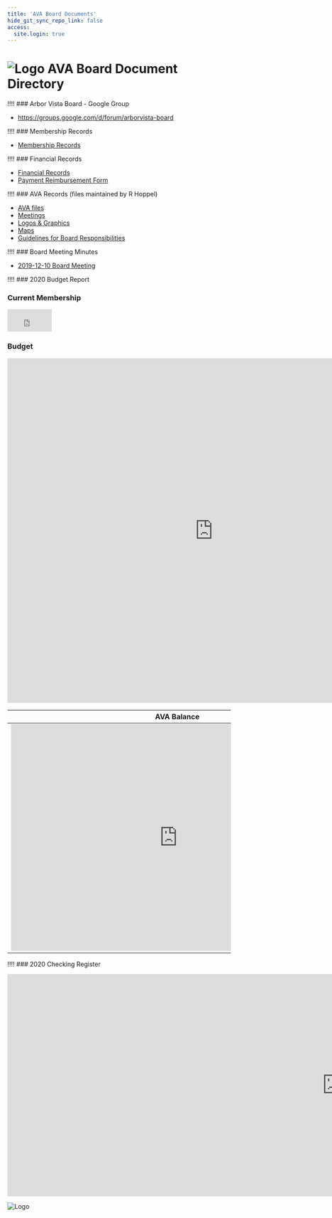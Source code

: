 ```yaml
---
title: 'AVA Board Documents'
hide_git_sync_repo_link: false
access:
  site.login: true
---
```


[Logo]: /images/Oak_Tree2_100.png

# ![Logo]  AVA Board Document Directory

!!!! ### Arbor Vista Board - Google Group

* https://groups.google.com/d/forum/arborvista-board


!!!! ### Membership Records
* [Membership Records](https://1drv.ms/x/s!AmlRt1Ah7vyImdlUI9BtewibXOphoA)

!!!! ### Financial Records
* [Financial Records](https://1drv.ms/x/s!AmlRt1Ah7vyImdlQk0Ymc1hYJzXoWA)
* [Payment Reimbursement Form](https://files.hoppel.us/arborvista/Treasurer/Paymentrequest.pdf)

!!!! ### AVA Records (files maintained by R Hoppel)
* [AVA files](https://files.hoppel.us/arborvista/)
* [Meetings](https://files.hoppel.us/arborvista/Meetings/)
* [Logos & Graphics](https://files.hoppel.us/arborvista/Meetings/)
* [Maps](https://files.hoppel.us/arborvista/maps/)
* [Guidelines for Board Responsibilities](https://docs.google.com/document/d/1zxUzCzGESGHjogMX8ttmMBSMn99pRzm-KAYyHZIrM8I/edit?usp=sharing)

!!!! ### Board Meeting Minutes

* [2019-12-10 Board Meeting](https://docs.google.com/document/d/e/2PACX-1vSGhve73Tpol9pNloE2uC6eDYvApCjJ_F4HpzqB8ynHlzX95MEihRWP3C72hxPVXhb66L83E0Ll-wpQ/pub)

!!!! ### 2020 Budget Report
### Current Membership 
<iframe width="100" height="50" frameborder="0" scrolling="no" src="https://onedrive.live.com/embed?resid=88FCEE2150B75169%21421076&authkey=%21AEu5WPBR0C7jiRE&em=2&wdAllowInteractivity=False&Item=Membership_Current&wdHideGridlines=True&wdInConfigurator=True"></iframe>

### Budget
<iframe width="925" height="775" frameborder="0" scrolling="no" src="https://onedrive.live.com/embed?resid=88FCEE2150B75169%21421072&authkey=%21AEQX_0SXjI8GpIA&em=2&wdAllowInteractivity=False&ActiveCell='Budget'!N28&Item=Budget_2020&wdHideGridlines=True&wdDownloadButton=True&wdInConfigurator=True"></iframe>

AVA Balance | AVA Liabilities
--- | ---
<iframe width="750" height="510" frameborder="0" scrolling="no" src="https://onedrive.live.com/embed?resid=88FCEE2150B75169%21421072&authkey=%21AEQX_0SXjI8GpIA&em=2&wdAllowInteractivity=False&Item=Balance_2020&wdHideGridlines=True&wdDownloadButton=True&wdInConfigurator=True"></iframe> | <iframe width="650" height="510" frameborder="0" scrolling="no" src="https://onedrive.live.com/embed?resid=88FCEE2150B75169%21421072&authkey=%21AEQX_0SXjI8GpIA&em=2&wdAllowInteractivity=False&Item=Liabilities_2020&wdHideGridlines=True&wdDownloadButton=True&wdInConfigurator=True"></iframe>

!!!! ### 2020 Checking Register

<iframe width="1500" height="500" frameborder="0" scrolling="no" src="https://onedrive.live.com/embed?resid=88FCEE2150B75169%21421072&authkey=%21AEQX_0SXjI8GpIA&em=2&wdAllowInteractivity=False&Item=Register_2020&wdHideGridlines=True&wdDownloadButton=True&wdInConfigurator=True"></iframe>

![Logo]
